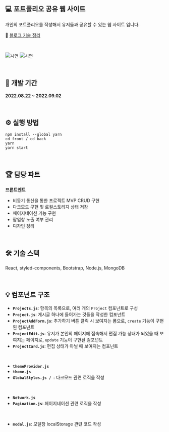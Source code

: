 ## 💻 포트폴리오 공유 웹 사이트

개인의 포트폴리오를 작성해서 유저들과 공유할 수 있는 웹 사이트 입니다.

🔗 [블로그 기술 정리](https://ohyoonah.github.io/project/2022-09-29-web-portfolio-site/)

<br>

![시연](/test_1.gif)
![시연](/test_2.gif)

<br>

## 📅 개발 기간

**2022.08.22 ~ 2022.09.02**

<br>

## ⚙ 실행 방법

```
npm install --global yarn
cd front / cd back
yarn
yarn start
```

<br>

## 🏆 담당 파트

**프론트엔트**

- 비동기 통신을 통한 프로젝트 MVP CRUD 구현
- 다크모드 구현 및 로컬스토리지 상태 저장
- 페이지네이션 기능 구현
- 팝업창 노출 여부 관리
- 디자인 정리

<br>

## 🛠 기술 스택

React, styled-components, Bootstrap, Node.js, MongoDB

<br>

## 💡 컴포넌트 구조

- **`Projects.js`**: 항목의 목록으로, 여러 개의 `Project` 컴포넌트로 구성
- **`Project.js`**: 게시글 하나에 들어가는 것들을 작성한 컴포넌트
- **`ProjectAddForm.js`**: 추가하기 버튼 클릭 시 보여지는 폼으로, `create` 기능이 구현된 컴포넌트
- **`ProjectEdit.js`**: 유저가 본인의 페이지에 접속해서 편집 가능 상태가 되었을 때 보여지는 페이지로, `update` 기능이 구현된 컴포넌트
- **`ProjectCard.js`**: 편집 상태가 아닐 때 보여지는 컴포넌트

<br>

- **`themeProvider.js`**
- **`theme.js`**
- **`GlobalStyles.js / `**: 다크모드 관련 로직을 작성

<br>

- **`Network.js`**
- **`Pagination.js`**: 페이지네이션 관련 로직을 작성

<br>

- **`modal.js`**: 모달창 localStorage 관련 코드 작성
